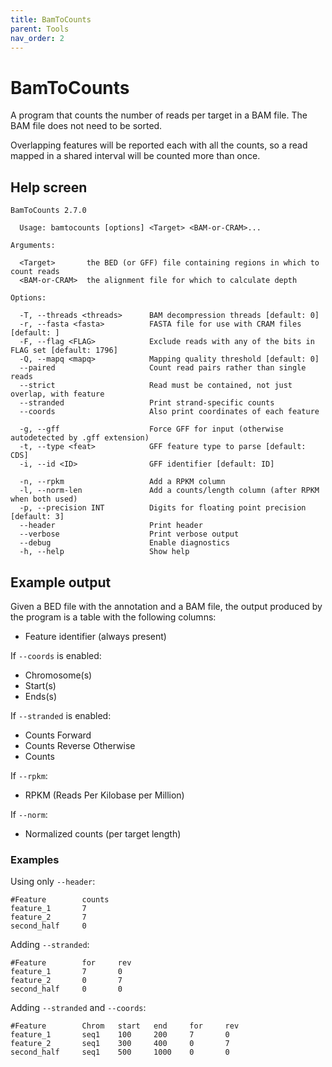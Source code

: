 ```yaml
---
title: BamToCounts
parent: Tools
nav_order: 2
---
```


# BamToCounts

A program that counts the number of reads per target in
a BAM file. The BAM file does not need to be sorted.

Overlapping features will be reported each with all the
counts, so a read mapped in a shared interval will be counted
more than once.

## Help screen

```text
BamToCounts 2.7.0

  Usage: bamtocounts [options] <Target> <BAM-or-CRAM>...

Arguments:                                                                                                                                                 

  <Target>       the BED (or GFF) file containing regions in which to count reads
  <BAM-or-CRAM>  the alignment file for which to calculate depth

Options:

  -T, --threads <threads>      BAM decompression threads [default: 0]
  -r, --fasta <fasta>          FASTA file for use with CRAM files [default: ]
  -F, --flag <FLAG>            Exclude reads with any of the bits in FLAG set [default: 1796]
  -Q, --mapq <mapq>            Mapping quality threshold [default: 0]
  --paired                     Count read pairs rather than single reads
  --strict                     Read must be contained, not just overlap, with feature
  --stranded                   Print strand-specific counts
  --coords                     Also print coordinates of each feature

  -g, --gff                    Force GFF for input (otherwise autodetected by .gff extension)
  -t, --type <feat>            GFF feature type to parse [default: CDS]
  -i, --id <ID>                GFF identifier [default: ID]

  -n, --rpkm                   Add a RPKM column
  -l, --norm-len               Add a counts/length column (after RPKM when both used)
  -p, --precision INT          Digits for floating point precision [default: 3]
  --header                     Print header
  --verbose                    Print verbose output
  --debug                      Enable diagnostics    
  -h, --help                   Show help
```

## Example output

Given a BED file with the annotation and a BAM file, the
output produced by the program is a table with the following
columns:

* Feature identifier (always present)

If `--coords` is enabled:

* Chromosome(s)
* Start(s)
* Ends(s)

If `--stranded` is enabled:
* Counts Forward
* Counts Reverse
Otherwise 
* Counts

If `--rpkm`:
* RPKM (Reads Per Kilobase per Million)


If `--norm`:
* Normalized counts (per target length)

### Examples

Using only `--header`:
```text
#Feature        counts
feature_1       7
feature_2       7
second_half     0
```

Adding `--stranded`:
```text
#Feature        for     rev
feature_1       7       0
feature_2       0       7
second_half     0       0
```


Adding `--stranded` and `--coords`:
```text
#Feature        Chrom   start   end     for     rev
feature_1       seq1    100     200     7       0
feature_2       seq1    300     400     0       7
second_half     seq1    500     1000    0       0
```
